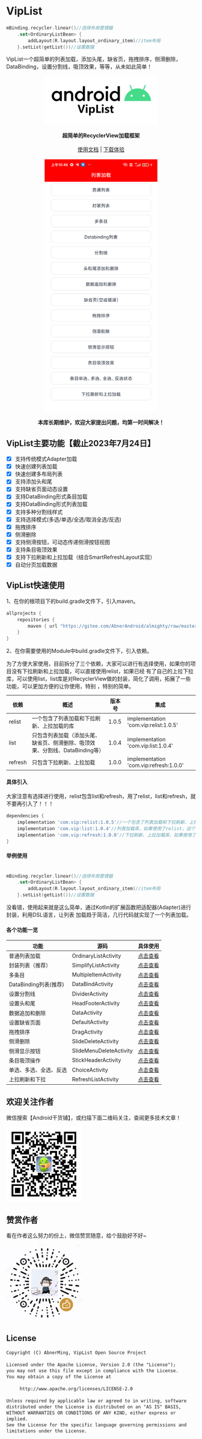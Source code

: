 # VipList

```kotlin
mBinding.recycler.linear()//选择布局管理器
    .set<OrdinaryListBean> {
        addLayout(R.layout.layout_ordinary_item)//item布局
    }.setList(getList())//设置数据
```

VipList一个超简单的列表加载，添加头尾，缺省页，拖拽排序，侧滑删除，DataBinding，设置分割线，吸顶效果，等等，从未如此简单！

<p align="center"><img src="images/vip_list.png" width="300px"/></p>


<p align="center">
    <strong>超简单的RecyclerView加载框架</strong>
    <br>
    <br>
    <a href="https://github.com/AbnerMing888/VipList/blob/master/md/doc.md">使用文档</a>
    | <a href="https://www.vipandroid.cn/ming/a/apk.html?a_apk_id=202">下载体验</a>
    <br><br>
    <img src="images/device_list.png" width="300px" />
    <br><br>
    <strong>本库长期维护，欢迎大家提出问题，均第一时间解决！</strong>
</p>

## VipList主要功能【截止2023年7月24日】

- [x] 支持传统模式Adapter加载
- [x] 快速创建列表加载
- [x] 快速创建多布局列表
- [x] 支持添加头和尾
- [x] 支持缺省页面动态设置
- [x] 支持DataBinding形式条目加载
- [x] 支持DataBinding形式列表加载
- [x] 支持多种分割线样式
- [x] 支持选择模式(多选/单选/全选/取消全选/反选)
- [x] 拖拽排序
- [x] 侧滑删除
- [x] 支持侧滑按钮，可动态传递侧滑按钮视图
- [x] 支持条目吸顶效果
- [x] 支持下拉刷新和上拉加载（结合SmartRefreshLayout实现）
- [x] 自动分页加载数据

## VipList快速使用

1、在你的根项目下的build.gradle文件下，引入maven。

```groovy
allprojects {
    repositories {
        maven { url "https://gitee.com/AbnerAndroid/almighty/raw/master" }
    }
}
```

2、在你需要使用的Module中build.gradle文件下，引入依赖。

为了方便大家使用，目前拆分了三个依赖，大家可以进行有选择使用，如果你的项目没有下拉刷新和上拉加载，可以直接使用relist，如果已经
有了自己的上拉下拉库，可以使用list，list库是对RecyclerView做的封装，简化了调用，拓展了一些功能，可以更加方便的让你使用，特别
，特别的简单。

|  依赖  |  概述  | 版本号   | 集成                                     |
|  ----  |  ----  |-------|----------------------------------------|
|  relist  |  一个包含了列表加载和下拉刷新、上拉加载的库  | 1.0.5 | implementation 'com.vip:relist:1.0.5'  |
|  list  |  只包含列表加载（添加头尾、缺省页、侧滑删除、吸顶效果、分割线、DataBinding等）  | 1.0.4 | implementation 'com.vip:list:1.0.4'    |
|  refresh  |  只包含下拉刷新、上拉加载  | 1.0.0 | implementation 'com.vip:refresh:1.0.0' |

#### 具体引入

大家注意有选择进行使用，relist包含list和refresh，用了relist，list和refresh，就不要再引入了！！！

```groovy
dependencies {
    implementation 'com.vip:relist:1.0.5'//一个包含了列表加载和下拉刷新、上拉加载的库，它包含了下面的两个库，使用它，下面的两个就不要引用了。
    implementation 'com.vip:list:1.0.4'//列表加载库，如果使用了relist，这个不要再引用
    implementation 'com.vip:refresh:1.0.0'//下拉刷新、上拉加载库，如果使用了relist，这个不要再引用
}
```

#### 举例使用

```kotlin

mBinding.recycler.linear()//选择布局管理器
    .set<OrdinaryListBean> {
        addLayout(R.layout.layout_ordinary_item)//item布局
    }.setList(getList())//设置数据

```

没看错，使用起来就是这么简单，通过Kotlin的扩展函数把适配器(Adapter)进行封装，利用DSL语言，让列表
加载趋于简洁，几行代码就实现了一个列表加载。

#### 各个功能一览

| 功能              | 源码  | 具体使用                    |
|-----------------|-----|-------------------------|
| 普通列表加载          |  OrdinaryListActivity   | [点击查看](md/OrdinaryList.md) |
| 封装列表（推荐）        |  SimplifyListActivity   | [点击查看](md/SimplifyList.md) |
| 多条目             |  MultipleItemActivity   | [点击查看](md/MultipleItem.md) |
| DataBinding列表(推荐) |  DataBindActivity   | [点击查看](md/DataBind.md) |
| 设置分割线           |  DividerActivity   | [点击查看](md/Divider.md) |
| 设置头和尾           |  HeadFooterActivity   | [点击查看](md/HeadFooter.md) |
| 数据追加和删除         |  DataActivity   | [点击查看](md/Data.md) |
| 设置缺省页面          |  DefaultActivity   | [点击查看](md/Default.md) |
| 拖拽排序            |  DragActivity   | [点击查看](md/Drag.md) |
| 侧滑删除            |  SlideDeleteActivity   | [点击查看](md/SlideDelete.md) |
| 侧滑显示按钮          |  SlideMenuDeleteActivity   | [点击查看](md/SlideMenuDelete.md) |
| 条目吸顶操作          |  StickHeaderActivity   | [点击查看](md/StickHeader.md) |
| 单选、多选、全选、反选     |  ChoiceActivity   | [点击查看](md/Choice.md) |
| 上拉刷新和下拉         |  RefreshListActivity   | [点击查看](md/RefreshList.md) |

## 欢迎关注作者

微信搜索【Android干货铺】，或扫描下面二维码关注，查阅更多技术文章！

<img src="images/abner.jpg" width="200px" />

## 赞赏作者

看在作者这么努力的份上，微信赞赏随意，给个鼓励好不好~

<img src="images/wx_code.jpg" width="200px" />

## License

```
Copyright (C) AbnerMing, VipList Open Source Project

Licensed under the Apache License, Version 2.0 (the "License");
you may not use this file except in compliance with the License.
You may obtain a copy of the License at

     http://www.apache.org/licenses/LICENSE-2.0

Unless required by applicable law or agreed to in writing, software
distributed under the License is distributed on an "AS IS" BASIS,
WITHOUT WARRANTIES OR CONDITIONS OF ANY KIND, either express or implied.
See the License for the specific language governing permissions and
limitations under the License.
```
